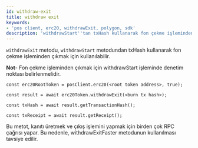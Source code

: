 ```yaml
---
id: withdraw-exit
title: withdraw exit
keywords:
- 'pos client, erc20, withdrawExit, polygon, sdk'
description: 'withdrawStart''tan txHash kullanarak fon çekme işleminden çıkar.'
---
```


`withdrawExit` metodu, `withdrawStart` metodundan txHash kullanarak fon çekme işleminden çıkmak için kullanılabilir.

**Not**- Fon çekme işleminden çıkmak için withdrawStart işleminde denetim noktası belirlenmelidir.

```
const erc20RootToken = posClient.erc20(<root token address>, true);

const result = await erc20Token.withdrawExit(<burn tx hash>);

const txHash = await result.getTransactionHash();

const txReceipt = await result.getReceipt();

```


Bu metot, kanıtı üretmek ve çıkış işlemini yapmak için birden çok RPC çağrısı yapar. Bu nedenle, withdrawExitFaster metodunun kullanılması tavsiye edilir.
>

